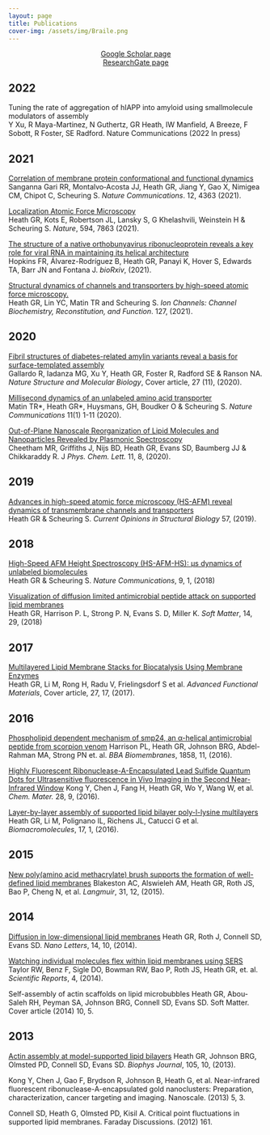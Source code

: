 ```yaml
---
layout: page
title: Publications
cover-img: /assets/img/Braile.png
---
```

<p align="center"> 
<a href="https://scholar.google.ca/citations?user=Ra09PtQAAAAJ&hl=en">Google Scholar page</a> <br /><a href="https://www.researchgate.net/profile/George-Heath-3">ResearchGate page</a> 
</p>


## 2022
Tuning the rate of aggregation of hIAPP into amyloid using smallmolecule modulators of assembly <br /> 
Y Xu, R Maya-Martinez, N Guthertz, GR Heath, IW Manfield, A Breeze, F Sobott, R Foster, SE Radford.
Nature Communications (2022 In press)

## 2021
[Correlation of membrane protein conformational and functional dynamics](https://www.nature.com/articles/s41467-021-24660-1)  <br /> 
Sanganna Gari RR, Montalvo‐Acosta JJ, Heath GR, Jiang Y, Gao X, Nimigea CM, Chipot C, Scheuring S. *Nature Communications*. 12, 4363 (2021).

[Localization Atomic Force Microscopy](https://www.nature.com/articles/s41586-021-03551-x) <br /> 
Heath GR, Kots E, Robertson JL, Lansky S, G Khelashvili, Weinstein H & Scheuring S.
*Nature*, 594, 7863 (2021).

[The structure of a native orthobunyavirus ribonucleoprotein reveals a key role for viral RNA in maintaining its helical architecture](https://www.biorxiv.org/content/10.1101/2021.10.27.466080v1.full)<br /> 
Hopkins FR, Álvarez-Rodríguez B, Heath GR, Panayi K, Hover S, Edwards TA, Barr JN and Fontana J. *bioRxiv*, (2021).

[Structural dynamics of channels and transporters by high-speed atomic force microscopy.](https://www.sciencedirect.com/science/article/abs/pii/S0076687921001245?via%3Dihub) <br /> 
Heath GR, Lin YC, Matin TR and Scheuring S. *Ion Channels: Channel Biochemistry, Reconstitution, and Function*. 127, (2021).

## 2020
[Fibril structures of diabetes-related amylin variants reveal a basis for surface-templated assembly](https://www.nature.com/articles/s41594-020-0496-3)
<br />  Gallardo R, Iadanza MG, Xu Y, Heath GR, Foster R, Radford SE & Ranson NA. *Nature Structure and Molecular Biology*, Cover article, 27 (11), (2020).

[Millisecond dynamics of an unlabeled amino acid transporter](https://www.nature.com/articles/s41467-020-18811-z) <br /> 
Matin TR*, Heath GR*, Huysmans, GH, Boudker O & Scheuring S. *Nature Communications* 11(1) 1-11 (2020).

[Out-of-Plane Nanoscale Reorganization of Lipid Molecules and Nanoparticles Revealed by Plasmonic Spectroscopy](https://pubs.acs.org/doi/abs/10.1021/acs.jpclett.0c00182) <br /> 
Cheetham MR, Griffiths J, Nijs BD, Heath GR, Evans SD, Baumberg JJ & Chikkaraddy R. J *Phys. Chem. Lett.* 11, 8, (2020).

## 2019
[Advances in high-speed atomic force microscopy (HS-AFM) reveal dynamics of transmembrane channels and transporters](https://www.ncbi.nlm.nih.gov/pmc/articles/PMC7216758/)<br /> 
Heath GR & Scheuring S. *Current Opinions in Structural Biology* 57, (2019).

## 2018
[High-Speed AFM Height Spectroscopy (HS-AFM-HS): μs dynamics of unlabeled biomolecules](https://www.nature.com/articles/s41467-018-07512-3) <br />
Heath GR & Scheuring S. *Nature Communications*, 9, 1, (2018)

[Visualization of diffusion limited antimicrobial peptide attack on supported lipid membranes](https://pubs.rsc.org/en/content/articlelanding/2018/sm/c8sm00707a)<br />
Heath GR, Harrison P. L, Strong P. N, Evans S. D, Miller K. *Soft Matter*, 14, 29, (2018)

## 2017
[Multilayered Lipid Membrane Stacks for Biocatalysis Using Membrane Enzymes](https://onlinelibrary.wiley.com/doi/full/10.1002/adfm.201606265)<br />
Heath GR, Li M, Rong H, Radu V, Frielingsdorf S et al. *Advanced Functional Materials*, Cover article, 27, 17, (2017).

## 2016
[Phospholipid dependent mechanism of smp24, an α-helical antimicrobial peptide from scorpion venom](https://www.sciencedirect.com/science/article/pii/S0005273616302711)
Harrison PL, Heath GR, Johnson BRG, Abdel-Rahman MA, Strong PN et. al. *BBA Biomembranes*, 1858, 11, (2016).

[Highly Fluorescent Ribonuclease-A-Encapsulated Lead Sulfide Quantum Dots for Ultrasensitive fluorescence in Vivo Imaging in the Second Near-Infrared Window](https://pubs.acs.org/doi/10.1021/acs.chemmater.6b00208)
Kong Y, Chen J, Fang H, Heath GR, Wo Y, Wang W, et al. *Chem. Mater.* 28, 9, (2016).

[Layer-by-layer assembly of supported lipid bilayer poly-l-lysine multilayers](https://pubs.acs.org/doi/10.1021/acs.biomac.5b01434)
Heath GR, Li M, Polignano IL, Richens JL, Catucci G et al. *Biomacromolecules*, 17, 1, (2016).

## 2015
[New poly(amino acid methacrylate) brush supports the formation of well-defined lipid membranes](https://pubs.acs.org/doi/10.1021/la504163s)
Blakeston AC, Alswieleh AM, Heath GR, Roth JS, Bao P, Cheng N, et al. *Langmuir*, 31, 12, (2015).

## 2014
[Diffusion in low-dimensional lipid membranes](https://pubs.acs.org/doi/abs/10.1021/nl503024v)
Heath GR, Roth J, Connell SD, Evans SD. *Nano Letters*, 14, 10, (2014).

[Watching individual molecules flex within lipid membranes using SERS](https://www.nature.com/articles/srep05940)
Taylor RW, Benz F, Sigle DO, Bowman RW, Bao P, Roth JS, Heath GR, et. al. *Scientific Reports*, 4, (2014).

Self-assembly of actin scaffolds on lipid microbubbles
Heath GR, Abou-Saleh RH, Peyman SA, Johnson BRG, Connell SD, Evans SD. Soft Matter. Cover article (2014) 10, 5.

## 2013
[Actin assembly at model-supported lipid bilayers](https://www.ncbi.nlm.nih.gov/pmc/articles/PMC3838754/)
Heath GR, Johnson BRG, Olmsted PD, Connell SD, Evans SD. *Biophys Journal*, 105, 10, (2013).

Kong Y, Chen J, Gao F, Brydson R, Johnson B, Heath G, et al. Near-infrared fluorescent ribonuclease-A-encapsulated gold nanoclusters: Preparation, characterization, cancer targeting and imaging. Nanoscale. (2013) 5, 3. 

Connell SD, Heath G, Olmsted PD, Kisil A. Critical point fluctuations in supported lipid membranes. Faraday Discussions. (2012) 161.

